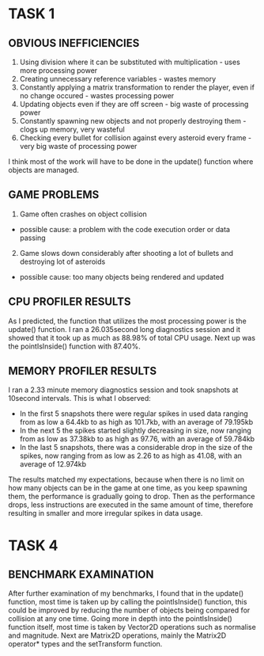 # TASK 1

## OBVIOUS INEFFICIENCIES
1. Using division where it can be substituted with multiplication - uses more processing power
2. Creating unnecessary reference variables - wastes memory
3. Constantly applying a matrix transformation to render the player, even if no change occured - wastes processing power
4. Updating objects even if they are off screen - big waste of processing power
5. Constantly spawning new objects and not properly destroying them - clogs up memory, very wasteful
6. Checking every bullet for collision against every asteroid every frame - very big waste of processing power

I think most of the work will have to be done in the update() function where objects are managed.

## GAME PROBLEMS
1. Game often crashes on object collision 
- possible cause: a problem with the code execution order or data passing
2. Game slows down considerably after shooting a lot of bullets and destroying  lot of asteroids
- possible cause: too many objects being rendered and updated

## CPU PROFILER RESULTS
As I predicted, the function that utilizes the most processing power is the update() function.
I ran a 26.035second long diagnostics session and it showed that it took up as much as 88.98% of total CPU usage.
Next up was the pointIsInside() function with 87.40%.

## MEMORY PROFILER RESULTS
I ran a 2.33 minute memory diagnostics session and took snapshots at 10second intervals.
This is what I observed:
- In the first 5 snapshots there were  regular spikes in used data ranging from as low a 64.4kb to as high as 101.7kb, with an average of 79.195kb
- In the next 5 the spikes started slightly decreasing in size, now ranging from as low as 37.38kb to as high as 97.76, with an average of 59.784kb
- In the last 5 snapshots, there was a considerable drop in the size of the spikes, now ranging from as low as 2.26 to as high as 41.08, with an average of 12.974kb

The results matched my expectations, because when there is no limit on how many objects can be in the game at one time, as you keep spawning them, the performance is gradually going to drop.
Then as the performance drops, less instructions are executed in the same amount of time, therefore resulting in smaller and more irregular spikes in data usage.

# TASK 4

## BENCHMARK EXAMINATION
After further examination of my benchmarks, I found that in the update() function, most time is taken up by calling the pointIsInside() function,
this could be improved by reducing the number of objects being compared for collision at any one time.
Going more in depth into the pointIsInside() function itself, most time is taken by Vector2D operations such as normalise and magnitude.
Next are Matrix2D operations, mainly the Matrix2D operator* types and the setTransform function. 

